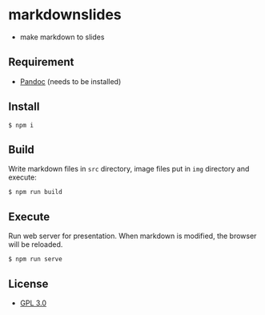# markdownslides

- make markdown to slides

## Requirement

- [Pandoc](http://pandoc.org/) (needs to be installed)

## Install

```
$ npm i
```

## Build

Write markdown files in `src` directory, image files put in `img` directory and execute:
 
```
$ npm run build
```

## Execute

Run web server for presentation. When markdown is modified, the browser will be reloaded.

```
$ npm run serve
```

## License
- [GPL 3.0](http://www.viti.es/gnu/licenses/gpl.html)
